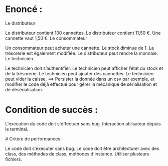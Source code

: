 # Enoncé :

Le distributeur

Le distributeur contient 100 cannettes.
Le distributeur contient 11,50 €.
Une cannette vaut 1,50 €.
Le consommateur

Un consommateur peut acheter une cannette. Le stock diminue de 1. La trésorerie est également modifiée.
Le distributeur peut rendre la monnaie.
Le technicien

Le technicien doit s’authentifier.
Le technicien peut afficher l’état du stock et de la trésorerie.
Le technicien peut ajouter des cannettes.
Le technicien peut vider la caisse.
==> Persister la donnée dans un csv par exemple, et modifier le code déjà effectué pour gérer la mécanique de sérialisation et de désérialisation.

# Condition de succès :
  L'execution du code doit s'effectuer sans bug. Interaction utilisateur depuis le terminal.

# Critère de performances :

Le code doit s'executer sans bug.
Le code doit être architecturer avec des class, des méthodes de class, méthodes d'instance. Utiliser plusieurs fichiers.